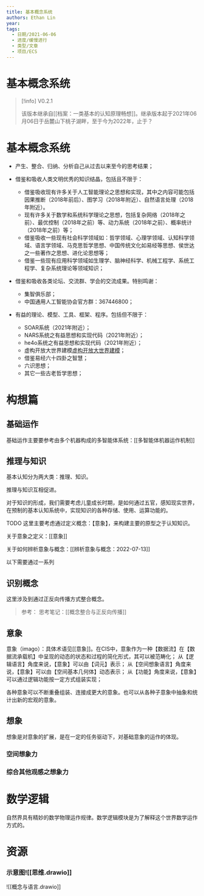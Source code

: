 ```yaml
---
title: 基本概念系统
authors: Ethan Lin
year:
tags:
  - 日期/2021-06-06 
  - 进度/缓慢进行 
  - 类型/文章 
  - 项目/ECS
---
```



# 基本概念系统







> [!info]
> V0.2.1
>
> 该版本继承自[[档案：一类基本的认知原理畅想]]。继承版本起于2021年06月06日于岳麓山下桃子湖畔，至于今为2022年，止于？






# 基本概念系统

- 产生、整合、归纳、分析自己从过去以来至今的思考结果；
- 借鉴和吸收人类文明优秀的知识结晶，包括且不限于：
  - 借鉴吸收现有许多关于人工智能理论之思想和实现，其中之内容可能包括因果推断（2018年前后）、图学习（2018年附近）、自然语言处理（2018年附近）。
  - 现有许多关于数学和系统科学理论之思想，包括复杂网络（2018年之前）、最优控制（2018年之前）等、动力系统（2018年之前）、概率统计（2018年之前）等；
  - 借鉴吸收一些现有社会科学领域如：哲学领域、心理学领域、认知科学领域、语言学领域、马克思哲学思想、中国传统文化如易经等思想、侯世达之一些著作之思想、进化论思想等；
  - 借鉴一些现有应用科学领域如生理学、脑神经科学、机械工程学、系统工程学、复杂系统理论等领域知识；
- 借鉴和吸收各类论坛、交流群、学会的交流成果。特别鸣谢：
  - 集智俱乐部；
  - 中国通用人工智能协会官方群：367446800；

- 有益的理论、模型、工具、框架、程序。包括但不限于：
  - SOAR系统（2021年附近）；
  - NARS系统之有益思想和实现代码（2021年附近）；
  - he4o系统之有益思想和实现代码（2021年附近）；
  - 虚构开放大世界建模[虚构开放大世界建模](http://blog.sciencenet.cn/blog-33982-1207233.html)；
  - 借鉴易经六十四卦之智慧；
  - 六识思想；
  - 其它一些古老哲学思想；




# 构想篇


## 基础运作

基础运作主要要参考由多个机器构成的多智能体系统：[[多智能体机器运作机制]]


## 推理与知识

基本认知分为两大类：推理、知识。

推理与知识互相促进。

对于知识的形成，我们需要考虑儿童成长时期，是如何通过五官，感知现实世界，在预制的基本认知系统中，实现知识的各种存储、使用、运算功能的。

TODO 这里主要考虑通过定义概念：【意象】，来构建主要的原型之于认知知识。

关于意象之定义：[[意象]]

关于如何辨析意象与概念：[[辨析意象与概念：2022-07-13]]

以下需要通过一系列


## 识别概念

这里涉及到通过正反向传播方式整合概念。

> 参考：
> 思考笔记：[[概念整合与正反向传播]]




## 意象

意象（imago）：具体术语见[[意象]]。在CIS中，意象作为一种【数据流】在【数据流承载机】中呈现的动态的状态和过程的简化形式，其可以被范畴化；
从【逻辑语言】角度来说，【意象】可以由【词元】表示；
从【空间想象语言】角度来说，【意象】可以由【空间基本几何体】动态表示；
从【功能】角度来说，【意象】可以通过逻辑功能按一定方式组装实现；

各种意象可以不断重叠组装、连接成更大的意象。也可以从各种子意象中抽象和统计出新的宏观的意象。

## 想象

想象是对意象的扩展，是在一定的任务驱动下，对基础意象的运作的体现。


### 空间想象力



### 综合其他观感之想象力



# 数学逻辑

自然界具有精妙的数学物理运作规律。数学逻辑模块是为了解释这个世界数学运作方式的。


# 资源


### 示意图![[思维.drawio]]

![[概念与语言.drawio]]



